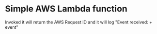 # Simple AWS Lambda function

Invoked it will return the AWS Request ID and it will log "Event received:  + event"



